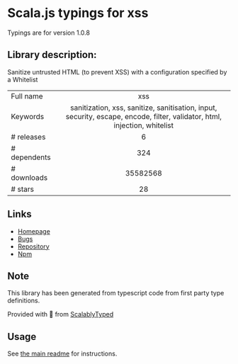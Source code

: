 
# Scala.js typings for xss

Typings are for version 1.0.8

## Library description:
Sanitize untrusted HTML (to prevent XSS) with a configuration specified by a Whitelist

|                    |                 |
| ------------------ | :-------------: |
| Full name          | xss |
| Keywords           | sanitization, xss, sanitize, sanitisation, input, security, escape, encode, filter, validator, html, injection, whitelist |
| # releases         | 6 |
| # dependents       | 324 |
| # downloads        | 35582568 |
| # stars            | 28 |

## Links
- [Homepage](https://github.com/leizongmin/js-xss)
- [Bugs](https://github.com/leizongmin/js-xss/issues)
- [Repository](https://github.com/leizongmin/js-xss)
- [Npm](https://www.npmjs.com/package/xss)
    


## Note
This library has been generated from typescript code from first party type definitions.

Provided with :purple_heart: from [ScalablyTyped](https://github.com/oyvindberg/ScalablyTyped)

## Usage
See [the main readme](../../readme.md) for instructions.


